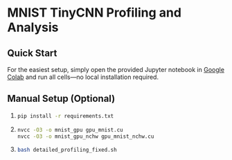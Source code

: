 # MNIST TinyCNN Profiling and Analysis

## Quick Start

For the easiest setup, simply open the provided Jupyter notebook in [Google Colab](https://colab.research.google.com/) and run all cells—no local installation required.

## Manual Setup (Optional)

1. 
    ```bash
    pip install -r requirements.txt
    ```
2. 
    ```bash
    nvcc -O3 -o mnist_gpu gpu_mnist.cu
    nvcc -O3 -o mnist_gpu_nchw gpu_mnist_nchw.cu
    ```
3. 
    ```bash
    bash detailed_profiling_fixed.sh
    ```